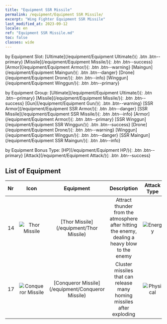 ```yaml
---
title: "Equipment SSR Missile"
permalink: /equipment/Equipment SSR Missile/
excerpt: "Wing Fighter Equipment SSR Missile"
last_modified_at: 2023-09-12
locale: en
ref: "Equipment SSR Missile.md"
toc: false
classes: wide
---
```


  by Equipment Slot:  [Ultimate](/equipment/Equipment Ultimate/){: .btn .btn--primary}   [Missile](/equipment/Equipment Missile/){: .btn .btn--success}   [Armor](/equipment/Equipment Armor/){: .btn .btn--warning}   [Maingun](/equipment/Equipment Maingun/){: .btn .btn--danger}   [Drone](/equipment/Equipment Drone/){: .btn .btn--info}   [Winggun](/equipment/Equipment Winggun/){: .btn .btn--primary} 

  by Equipment Group:  [Ultimate](/equipment/Equipment Ultimate/){: .btn .btn--primary}   [Missile](/equipment/Equipment Missile/){: .btn .btn--success}   [Gun](/equipment/Equipment Gun/){: .btn .btn--warning}   [SSR Armor](/equipment/Equipment SSR Armor/){: .btn .btn--danger}   [SSR Missile](/equipment/Equipment SSR Missile/){: .btn .btn--info}   [Armor](/equipment/Equipment Armor/){: .btn .btn--primary}   [SSR Winggun](/equipment/Equipment SSR Winggun/){: .btn .btn--success}   [Drone](/equipment/Equipment Drone/){: .btn .btn--warning}   [Winggun](/equipment/Equipment Winggun/){: .btn .btn--danger}   [SSR Maingun](/equipment/Equipment SSR Maingun/){: .btn .btn--info} 

  by Equipment Bonus Type:  [HP](/equipment/Equipment HP/){: .btn .btn--primary}   [Attack](/equipment/Equipment Attack/){: .btn .btn--success} 

## List of Equipment

  |  Nr | Icon |      Equipment        |   Description   | Attack Type |
  |:----|:----:|:---------------:|:---------------:|:---:|
  | 14 | ![Thor Missile](/images/equipment/daodan6_p.png) | [Thor Missile](/equipment/Thor Missile) | Attract thunder from the atmosphere after hitting the enemy, dealing a heavy blow to the enemy | ![Energy](/images/common_sx_icon8.png) | 
  | 17 | ![Conqueror Missile](/images/equipment/daodan5_p.png) | [Conqueror Missile](/equipment/Conqueror Missile) | Cluster missiles that can release many homing missiles after exploding | ![Physical](/images/common_sx_icon9.png) | 
